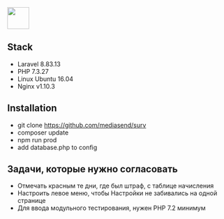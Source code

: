 <img src="https://u-marketing.org/public/images/logotwo.png" height="50">

## Stack

- Laravel 8.83.13
- PHP 7.3.27
- Linux Ubuntu 16.04
- Nginx v1.10.3

## Installation

* git clone https://github.com/mediasend/surv
* composer update
* npm run prod
* add database.php to config

## Задачи, которые нужно согласовать

* Отмечать красным те дни, где был штраф, с таблице начисления
* Настроить левое меню, чтобы Настройки не забивались на одной странице
* Для ввода модульного тестирования, нужен PHP 7.2 минимум

